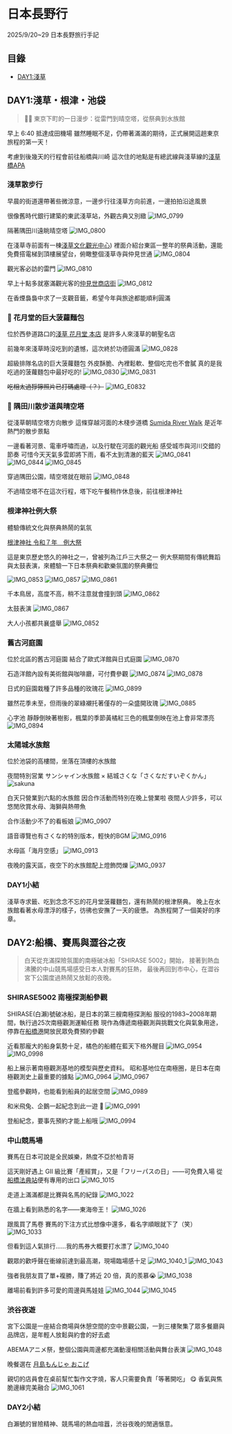 # 日本長野行

2025/9/20~29 日本長野旅行手記

## 目錄

- [DAY1:淺草](#DAY1)


## DAY1:淺草・根津・池袋
> 🚶‍♀️ 東京下町的一日漫步：從雷門到晴空塔，從祭典到水族館

早上 6:40 抵達成田機場
雖然睡眠不足，仍帶著滿滿的期待，正式展開這趟東京旅程的第一天！

考慮到後幾天的行程會前往船橋與川崎
這次住的地點是有總武線與淺草線的[淺草橋APA](https://maps.app.goo.gl/MSURKjFinXDgr1TU6)

### 淺草散步行

早晨的街道還帶著些微涼意，一邊步行往淺草方向前進，一邊拍拍沿途風景

很像舊時代銀行建築的東武淺草站，外觀古典又別緻
![IMG_0799](https://hackmd.io/_uploads/BJ4sBgZTee.jpg)

隔著隅田川遠眺晴空塔
![IMG_0800](https://hackmd.io/_uploads/r1TVUx-alg.jpg)

在淺草寺前面有一棟[淺草文化觀光中心](https://maps.app.goo.gl/c8y322Wk4ygTM6zk6))
裡面介紹台東區一整年的祭典活動，還能免費搭電梯到頂樓展望台，俯瞰整個淺草寺與仲見世通
![IMG_0804](https://hackmd.io/_uploads/HkOjPx-axg.jpg)

觀光客必訪的雷門
![IMG_0810](https://hackmd.io/_uploads/SJhzOlWagl.jpg)

早上十點多就塞滿觀光客的[仲見世商店街](https://maps.app.goo.gl/XVZ1Ej8PdqhSsj6i8)
![IMG_0812](https://hackmd.io/_uploads/Bkn5_gZplg.jpg)

在香煙裊裊中求了一支觀音籤，希望今年與旅途都能順利圓滿

### 🍞 花月堂的巨大菠蘿麵包

位於西參道路口的[淺草 花月堂 本店](https://maps.app.goo.gl/HcmCy7HPE9brAta89)
是許多人來淺草的朝聖名店

前幾年來淺草時沒吃到的遺憾，這次終於功德圓滿
![IMG_0828](https://hackmd.io/_uploads/ryIsKxWaxx.jpg)

超級排隊名店的巨大菠蘿麵包
外皮酥脆、內裡鬆軟、整個吃完也不會膩
真的是我吃過的菠蘿麵包中最好吃的!
![IMG_0830](https://hackmd.io/_uploads/r1OFqgZpxx.jpg)
![IMG_0831](https://hackmd.io/_uploads/ryoeAx-Tll.jpg)

~~吃相太過猙獰照片已打碼處理（？）~~
![IMG_E0832](https://hackmd.io/_uploads/BJJ-Rl-axg.jpg)

### 🌉 隅田川散步道與晴空塔

從淺草朝晴空塔方向散步
這條穿越河面的木棧步道橋
[Sumida River Walk](https://maps.app.goo.gl/5jWyrfrnUJXvPvH47)
是近年熱門的散步景點

一邊看著河景、電車呼嘯而過，以及行駛在河面的觀光船
感受城市與河川交錯的節奏
可惜今天天氣多雲即將下雨，看不太到清澈的藍天
![IMG_0841](https://hackmd.io/_uploads/BJ65Q-Zpxx.jpg)
![IMG_0844](https://hackmd.io/_uploads/BJT3QZWTge.jpg)
![IMG_0845](https://hackmd.io/_uploads/r1yvN--6ex.jpg)

穿過隅田公園，晴空塔就在眼前
![IMG_0848](https://hackmd.io/_uploads/Sk41SbbTel.jpg)

不過晴空塔不在這次行程，塔下吃午餐稍作休息後，前往根津神社

### 根津神社例大祭

體驗傳統文化與祭典熱鬧的氣氛

[根津神社 令和７年　例大祭](https://nedujinja.or.jp/2025/08/03/%e4%bb%a4%e5%92%8c%e4%ba%94%e5%b9%b4%e3%80%80%e4%be%8b%e5%a4%a7%e7%a5%ad-2-2/)

這是東京歷史悠久的神社之一，曾被列為江戶三大祭之一
例大祭期間有傳統舞蹈與太鼓表演，來體驗一下日本祭典和歡樂氛圍的祭典攤位

![IMG_0853](https://hackmd.io/_uploads/rkV5ibWagg.jpg)
![IMG_0857](https://hackmd.io/_uploads/H1ZUoW-plg.jpg)
![IMG_0861](https://hackmd.io/_uploads/r11DuIbpel.jpg)


千本鳥居，高度不高，稍不注意就會撞到頭
![IMG_0862](https://hackmd.io/_uploads/HJCxn-bTxl.jpg)

太鼓表演
![IMG_0867](https://hackmd.io/_uploads/BJErnZbpxl.jpg)

大人小孩都共襄盛舉
![IMG_0852](https://hackmd.io/_uploads/HkhK6WZTge.jpg)

### 舊古河庭園

位於北區的舊古河庭園
結合了歐式洋館與日式庭園
![IMG_0870](https://hackmd.io/_uploads/B1ua_L-Tee.jpg)

石造洋館內設有美術館與咖啡廳，可付費參觀
![IMG_0874](https://hackmd.io/_uploads/SksiFLZplx.jpg)
![IMG_0878](https://hackmd.io/_uploads/HkUZiIZ6xg.jpg)


日式的庭園栽種了許多品種的玫瑰花
![IMG_0899](https://hackmd.io/_uploads/ByfI9IZpex.jpg)

雖然花季未至，但雨後的翠綠襯托著僅存的一朵盛開玫瑰
![IMG_0885](https://hackmd.io/_uploads/r1fE9UZpee.jpg)

心字池 靜靜倒映著樹影，楓葉的季節黃橘紅三色的楓葉倒映在池上會非常漂亮
![IMG_0894](https://hackmd.io/_uploads/B1HYsI-axl.jpg)

### 太陽城水族館

位於池袋的高樓間，坐落在頂樓的水族館

夜間特別営業 サンシャイン水族館 × 結城さくな「さくなだすいぞくかん」
![sakuna](https://hackmd.io/_uploads/Syafh8WTel.jpg)

白天只營業到六點的水族館
因合作活動而特別在晚上營業啦
夜間人少許多，可以悠閒欣賞水母、海獅與熱帶魚

合作活動少不了的看板娘
![IMG_0907](https://hackmd.io/_uploads/Bkzc1PWTgl.jpg)

語音導覽也有さくな的特別版本，輕快的BGM
![IMG_0916](https://hackmd.io/_uploads/Hy5sevb6gl.jpg)

水母區「海月空感」
![IMG_0913](https://hackmd.io/_uploads/Skj7Wv-agg.jpg)

夜晚的露天區，夜空下的水族館配上燈飾閃爍
![IMG_0937](https://hackmd.io/_uploads/S1_O-DW6lx.jpg)

### DAY1小結

淺草寺求籤、吃到念念不忘的花月堂菠蘿麵包，還有熱鬧的根津祭典。
晚上在水族館看著水母漂浮的樣子，彷彿也安撫了一天的疲憊。
為旅程開了一個美好的序章。

## DAY2:船橋、賽馬與澀谷之夜
>白天從充滿探險氛圍的南極破冰船「SHIRASE 5002」開始，
接著到熱血沸騰的中山競馬場感受日本人對賽馬的狂熱，
最後再回到市中心，在澀谷宮下公園度過熱鬧又放鬆的夜晚。

### SHIRASE5002 南極探測船參觀

SHIRASE(白瀨)號破冰船，是日本的第三艘南極探測船
服役的1983~2008年期間，執行過25次南極觀測運輸任務
現作為傳遞南極觀測與挑戰文化與氣象用途，停靠在[船橋港](https://maps.app.goo.gl/hAK5wQGtT3YNrxgV7)開放民眾免費預約參觀

近看那龐大的船身氣勢十足，橘色的船體在藍天下格外醒目
![IMG_0954](https://hackmd.io/_uploads/ryVWb3Gpxe.jpg)
![IMG_0998](https://hackmd.io/_uploads/HylTx3Mpxl.jpg)

船上展示著南極觀測基地的模型與歷史資料。
昭和基地位在南極圈，是日本在南極觀測史上最重要的據點
![IMG_0964](https://hackmd.io/_uploads/SkMvZ2f6lx.jpg)
![IMG_0967](https://hackmd.io/_uploads/SJHxEhf6lg.jpg)

登艦參觀時，也能看到船員的起居空間
![IMG_0989](https://hackmd.io/_uploads/B14G72MTgx.jpg)

和米飛兔、企鵝一起紀念到此一遊 🐧
![IMG_0991](https://hackmd.io/_uploads/SJ_87hfaeg.jpg)

登船紀念，要事先預約才能上船哦
![IMG_0994](https://hackmd.io/_uploads/SyQc72fagg.jpg)

### 中山競馬場
賽馬在日本可說是全民娛樂，熱度不亞於柏青哥

這天剛好遇上 GII 級比賽「產經賞」，又是「フリーパスの日」——可免費入場
從[船橋法典站](https://maps.app.goo.gl/xGvPCqVQ1fhSmK4R8)便有專用的出口
![IMG_1015](https://hackmd.io/_uploads/Hk3i_2M6gl.jpg)

走道上滿滿都是比賽與名馬的紀錄
![IMG_1022](https://hackmd.io/_uploads/Bkyu9hGaeg.jpg)

在牆上看到熟悉的名字——東海帝王！
![IMG_1026](https://hackmd.io/_uploads/Hkw1j3MTxl.jpg)

跟風買了馬卷
賽馬的下注方式比想像中還多，看名字順眼就下了（笑）
![IMG_1033](https://hackmd.io/_uploads/HyWl23M6ge.jpg)

但看到這人氣排行……我的馬券大概要打水漂了
![IMG_1040](https://hackmd.io/_uploads/rJ5HTnM6ll.jpg)

觀眾的歡呼聲在衝線前達到最高潮，現場臨場感十足
![IMG_1040_1](https://hackmd.io/_uploads/rJw8uaf6lg.jpg)
![IMG_1043](https://hackmd.io/_uploads/rkqGe6zTxx.jpg)

強者我朋友買了單+複勝，賺了將近 20 倍，真的羨慕😭
![IMG_1038](https://hackmd.io/_uploads/BkUw23Mall.jpg)

離場前看到許多可愛的周邊與馬娃娃
![IMG_1044](https://hackmd.io/_uploads/Sk1Igafple.jpg)
![IMG_1045](https://hackmd.io/_uploads/rkmLxpM6el.jpg)

### 渋谷夜遊

宮下公園是一座結合商場與休憩空間的空中景觀公園，一到三樓聚集了眾多餐廳與品牌店，是年輕人放鬆與約會的好去處

ABEMAアニメ祭，整個公園與周邊都充滿動漫相關活動與舞台表演
![IMG_1048](https://hackmd.io/_uploads/rkmCS6zpee.jpg)

晚餐選在 [月島もんじゃ おこげ](https://maps.app.goo.gl/wePN39x4KAyDvTz99)

親切的店員會在桌前幫忙製作文字燒，客人只需要負責「等著開吃」 😋
香氣與焦脆邊緣完美融合
![IMG_1061](https://hackmd.io/_uploads/BJkWLpzaxl.jpg)

### DAY2小結

白瀨號的冒險精神、競馬場的熱血喧囂，渋谷夜晚的閒適愜意。